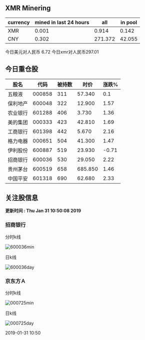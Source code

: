 ## XMR Minering

|currency|mined in last 24 hours|all|in pool|
|---|---|---|---|
|XMR|0.001|0.914|0.142|
|CNY|0.302|271.372|42.055|

今日美元对人民币 6.72	今日xmr对人民币297.01


## 今日重仓股 

|股名|代码|被持数|时价|涨跌%|
|---|---|---|---|---|
|五粮液|000858|311|57.340|0.1|
|保利地产|600048|322|12.900|1.57|
|农业银行|601288|406|3.730|1.36|
|美的集团|000333|423|42.810|1.69|
|工商银行|601398|442|5.670|2.16|
|格力电器|000651|504|41.300|1.47|
|伊利股份|600887|519|23.930|-0.71|
|招商银行|600036|530|29.050|2.22|
|贵州茅台|600519|658|685.850|1.46|
|中国平安|601318|690|62.680|2.33|

## 关注股信息
**更新时间 : Thu Jan 31 10:50:08 2019**
### 招商银行 
分时k线

![600036min](http://image.sinajs.cn/newchart/min/n/sh600036.gif)

日k线

![600036day](http://image.sinajs.cn/newchart/daily/n/sh600036.gif)

### 京东方Ａ 
分时k线

![000725min](http://image.sinajs.cn/newchart/min/n/sz000725.gif)

日k线

![000725day](http://image.sinajs.cn/newchart/daily/n/sz000725.gif)

2019-01-31 10:50